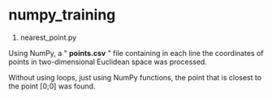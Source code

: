 # numpy_training

  1.   nearest_point.py
   
Using NumPy, a " **points.csv** " file containing in each line the coordinates of points in two-dimensional Euclidean space was processed.

Without using loops, just using NumPy functions, the point that is closest to the point [0;0] was found.
